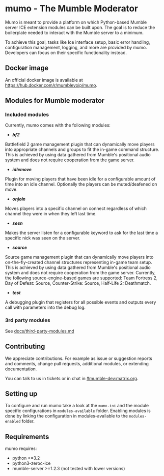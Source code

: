 # mumo - The Mumble Moderator
Mumo is meant to provide a platform on which Python-based Mumble server ICE extension modules can be built upon. The goal is to reduce the boilerplate needed
to interact with the Mumble server to a minimum.

To achieve this goal, tasks like Ice interface setup, basic error
handling, configuration management, logging, and more are provided
by mumo. Developers can focus on their specific functionality instead.

## Docker image
An official docker image is available at https://hub.docker.com/r/mumblevoip/mumo.

## Modules for Mumble moderator
### Included modules
Currently, mumo comes with the following modules:
 * ***bf2***

 Battlefield 2 game management plugin that can dynamically move players into appropriate channels and groups to fit the in-game command structure. This is achieved by using data gathered from Mumble's positional audio system and does not require cooperation from the game server.

 * ***idlemove***

 Plugin for moving players that have been idle for a configurable amount of time into an idle channel. Optionally the players can be muted/deafened on move.

 * ***onjoin***

 Moves players into a specific channel on connect regardless of which channel they were in when they left last time.

 * ***seen***

 Makes the server listen for a configurable keyword to ask for the last time a specific nick was seen on the server.

 * ***source***

 Source game management plugin that can dynamically move players into on-the-fly-created channel structures representing in-game team setup. This is achieved by using data gathered from Mumble's positional audio system and does not require cooperation from the game server. Currently, the following source-engine-based games are supported: Team Fortress 2, Day of Defeat: Source, Counter-Strike: Source, Half-Life 2: Deathmatch.

 * ***test***

 A debugging plugin that registers for all possible events and outputs every call with parameters into the debug log.

### 3rd party modules
See [docs/third-party-modules.md](docs/third-party-modules.md)

## Contributing
We appreciate contributions. For example as issue or suggestion reports and comments, change pull requests, additional modules, or extending documentation.

You can talk to us in tickets or in chat in [#mumble-dev:matrix.org](https://matrix.to/#/#mumble-dev:matrix.org).

## Setting up
To configure and run mumo take a look at the `mumo.ini` and the module
specific configurations in `modules-available` folder. Enabling modules
is done by linking the configuration in modules-available to the
`modules-enabled` folder.

## Requirements
mumo requires:
* python >=3.2
* python3-zeroc-ice
* mumble-server >=1.2.3 (not tested with lower versions)
